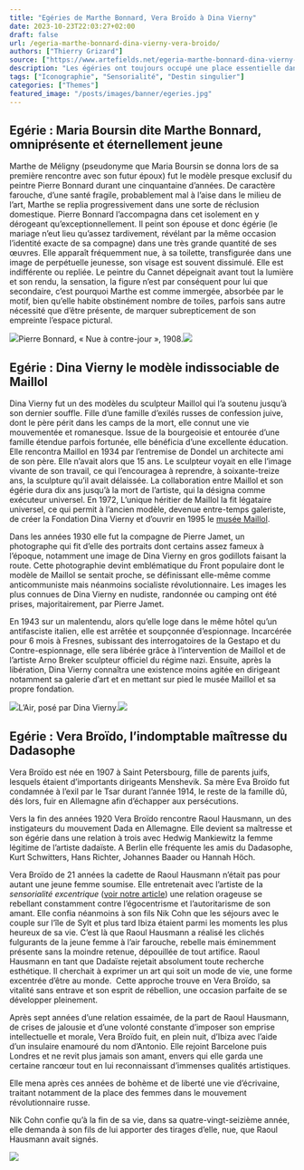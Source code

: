 ```yaml
---
title: "Egéries de Marthe Bonnard, Vera Broïdo à Dina Vierny"
date: 2023-10-23T22:03:27+02:00
draft: false
url: /egeria-marthe-bonnard-dina-vierny-vera-broido/
authors: ["Thierry Grizard"]
source: ["https://www.artefields.net/egeria-marthe-bonnard-dina-vierny-vera-broido/?ref=artefields.net"]
description: "Les égéries ont toujours occupé une place essentielle dans la vie des artistes. Marthe Bonnard, Dina Vierny et Vera Broïdo sont à cet égard emblématiques."
tags: ["Iconographie", "Sensorialité", "Destin singulier"]
categories: ["Themes"]
featured_image: "/posts/images/banner/egeries.jpg"
---
```


## Egérie : Maria Boursin dite Marthe Bonnard, omniprésente et éternellement jeune

Marthe de Méligny (pseudonyme que Maria Boursin se donna lors de sa première rencontre avec son futur époux) fut le modèle presque exclusif du peintre Pierre Bonnard durant une cinquantaine d’années. De caractère farouche, d’une santé fragile, probablement mal à l’aise dans le milieu de l’art, Marthe se replia progressivement dans une sorte de réclusion domestique. Pierre Bonnard l’accompagna dans cet isolement en y dérogeant qu’exceptionnellement. Il peint son épouse et donc égérie (le mariage n’eut lieu qu’assez tardivement, révélant par la même occasion l’identité exacte de sa compagne) dans une très grande quantité de ses œuvres. Elle apparaît fréquemment nue, à sa toilette, transfigurée dans une image de perpétuelle jeunesse, son visage est souvent dissimulé. Elle est indifférente ou repliée. Le peintre du Cannet dépeignait avant tout la lumière et son rendu, la sensation, la figure n’est par conséquent pour lui que secondaire, c’est pourquoi Marthe est comme immergée, absorbée par le motif, bien qu’elle habite obstinément nombre de toiles, parfois sans autre nécessité que d’être présente, de marquer subrepticement de son empreinte l’espace pictural.

![](/posts/images/egeries/pierre-bonnard_1908_nu-a-contre-jour_paintings_marthe.001.jpg)Pierre Bonnard, « Nue à contre-jour », 1908.![](/posts/images/egeries/marthe-bonnard_model_paintings_photography.010.jpg)

## Egérie : Dina Vierny le modèle indissociable de Maillol

Dina Vierny fut un des modèles du sculpteur Maillol qui l’a soutenu jusqu’à son dernier souffle. Fille d’une famille d’exilés russes de confession juive, dont le père périt dans les camps de la mort, elle connut une vie mouvementée et romanesque. Issue de la bourgeoisie et entourée d’une famille étendue parfois fortunée, elle bénéficia d’une excellente éducation. Elle rencontra Maillol en 1934 par l’entremise de Dondel un architecte ami de son père. Elle n’avait alors que 15 ans. Le sculpteur voyait en elle l’image vivante de son travail, ce qui l’encouragea à reprendre, à soixante-treize ans, la sculpture qu’il avait délaissée. La collaboration entre Maillol et son égérie dura dix ans jusqu’à la mort de l’artiste, qui la désigna comme exécuteur universel. En 1972, L’unique héritier de Maillol la fit légataire universel, ce qui permit à l’ancien modèle, devenue entre-temps galeriste, de créer la Fondation Dina Vierny et d’ouvrir en 1995 le [musée Maillol](https://www.museemaillol.com/?ref=artefields.net).

Dans les années 1930 elle fut la compagne de Pierre Jamet, un photographe qui fit d’elle des portraits dont certains assez fameux à l’époque, notamment une image de Dina Vierny en gros godillots faisant la route. Cette photographie devint emblématique du Front populaire dont le modèle de Maillol se sentait proche, se définissant elle-même comme anticommuniste mais néanmoins socialiste révolutionnaire. Les images les plus connues de Dina Vierny en nudiste, randonnée ou camping ont été prises, majoritairement, par Pierre Jamet.

En 1943 sur un malentendu, alors qu’elle loge dans le même hôtel qu’un antifasciste italien, elle est arrêtée et soupçonnée d’espionnage. Incarcérée pour 6 mois à Fresnes, subissant des interrogatoires de la Gestapo et du Contre-espionnage, elle sera libérée grâce à l’intervention de Maillol et de l’artiste Arno Breker sculpteur officiel du régime nazi. Ensuite, après la libération, Dina Vierny connaîtra une existence moins agitée en dirigeant notamment sa galerie d’art et en mettant sur pied le musée Maillol et sa propre fondation.

![](/posts/images/egeries/dina-vierny_maillol_sculpture_air.002.jpg)L’Air, posé par Dina Vierny.![](/posts/images/egeries/dina-vierny_model_sculpture_maillol.011-2-1.jpg)

## Egérie : Vera Broïdo, l’indomptable maîtresse du Dadasophe

Vera Broïdo est née en 1907 à Saint Petersbourg, fille de parents juifs, lesquels étaient d’importants dirigeants Menshevik. Sa mère Eva Broïdo fut condamnée à l’exil par le Tsar durant l’année 1914, le reste de la famille dû, dés lors, fuir en Allemagne afin d’échapper aux persécutions.

Vers la fin des années 1920 Vera Broïdo rencontre Raoul Hausmann, un des instigateurs du mouvement Dada en Allemagne. Elle devient sa maîtresse et son égérie dans une relation à trois avec Hedwig Mankiewitz la femme légitime de l’artiste dadaïste. A Berlin elle fréquente les amis du Dadasophe, Kurt Schwitters, Hans Richter, Johannes Baader ou Hannah Höch.

Vera Broïdo de 21 années la cadette de Raoul Hausmann n’était pas pour autant une jeune femme soumise. Elle entretenait avec l’artiste de la *sensorialité excentrique* ([voir notre article](/posts/raoul-hausmann-loeil-de-dada-artefields/)) une relation orageuse se rebellant constamment contre l’égocentrisme et l’autoritarisme de son amant. Elle confia néanmoins à son fils Nik Cohn que les séjours avec le couple sur l’île de Sylt et plus tard Ibiza étaient parmi les moments les plus heureux de sa vie. C’est là que Raoul Hausmann a réalisé les clichés fulgurants de la jeune femme à l’air farouche, rebelle mais éminemment présente sans la moindre retenue, dépouillée de tout artifice. Raoul Hausmann en tant que Dadaïste rejetait absolument toute recherche esthétique. Il cherchait à exprimer un art qui soit un mode de vie, une forme excentrée d’être au monde.  Cette approche trouve en Vera Broïdo, sa vitalité sans entrave et son esprit de rébellion, une occasion parfaite de se développer pleinement.

Après sept années d’une relation essaimée, de la part de Raoul Hausmann, de crises de jalousie et d’une volonté constante d’imposer son emprise intellectuelle et morale, Vera Broïdo fuit, en plein nuit, d’Ibiza avec l’aide d’un insulaire enamouré du nom d’Antonio. Elle rejoint Barcelone puis Londres et ne revit plus jamais son amant, envers qui elle garda une certaine rancœur tout en lui reconnaissant d’immenses qualités artistiques.

Elle mena après ces années de bohème et de liberté une vie d’écrivaine, traitant notamment de la place des femmes dans le mouvement révolutionnaire russe.

Nik Cohn confie qu’à la fin de sa vie, dans sa quatre-vingt-seizième année, elle demanda à son fils de lui apporter des tirages d’elle, nue, que Raoul Hausmann avait signés.

![](/posts/images/egeries/vera-broido_raoul-hausmann_sylt_ibiza.jpg.018.jpg) 